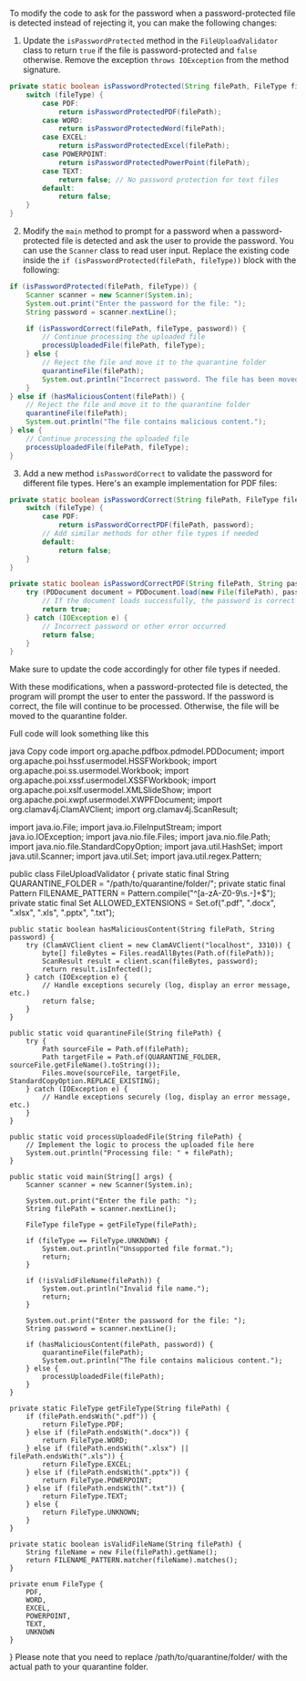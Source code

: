 To modify the code to ask for the password when a password-protected file is detected instead of rejecting it, you can make the following changes:

1. Update the `isPasswordProtected` method in the `FileUploadValidator` class to return `true` if the file is password-protected and `false` otherwise. Remove the exception `throws IOException` from the method signature.

```java
private static boolean isPasswordProtected(String filePath, FileType fileType) {
    switch (fileType) {
        case PDF:
            return isPasswordProtectedPDF(filePath);
        case WORD:
            return isPasswordProtectedWord(filePath);
        case EXCEL:
            return isPasswordProtectedExcel(filePath);
        case POWERPOINT:
            return isPasswordProtectedPowerPoint(filePath);
        case TEXT:
            return false; // No password protection for text files
        default:
            return false;
    }
}
```

2. Modify the `main` method to prompt for a password when a password-protected file is detected and ask the user to provide the password. You can use the `Scanner` class to read user input. Replace the existing code inside the `if (isPasswordProtected(filePath, fileType))` block with the following:

```java
if (isPasswordProtected(filePath, fileType)) {
    Scanner scanner = new Scanner(System.in);
    System.out.print("Enter the password for the file: ");
    String password = scanner.nextLine();

    if (isPasswordCorrect(filePath, fileType, password)) {
        // Continue processing the uploaded file
        processUploadedFile(filePath, fileType);
    } else {
        // Reject the file and move it to the quarantine folder
        quarantineFile(filePath);
        System.out.println("Incorrect password. The file has been moved to the quarantine folder.");
    }
} else if (hasMaliciousContent(filePath)) {
    // Reject the file and move it to the quarantine folder
    quarantineFile(filePath);
    System.out.println("The file contains malicious content.");
} else {
    // Continue processing the uploaded file
    processUploadedFile(filePath, fileType);
}
```

3. Add a new method `isPasswordCorrect` to validate the password for different file types. Here's an example implementation for PDF files:

```java
private static boolean isPasswordCorrect(String filePath, FileType fileType, String password) {
    switch (fileType) {
        case PDF:
            return isPasswordCorrectPDF(filePath, password);
        // Add similar methods for other file types if needed
        default:
            return false;
    }
}

private static boolean isPasswordCorrectPDF(String filePath, String password) {
    try (PDDocument document = PDDocument.load(new File(filePath), password)) {
        // If the document loads successfully, the password is correct
        return true;
    } catch (IOException e) {
        // Incorrect password or other error occurred
        return false;
    }
}
```

Make sure to update the code accordingly for other file types if needed.

With these modifications, when a password-protected file is detected, the program will prompt the user to enter the password. If the password is correct, the file will continue to be processed. Otherwise, the file will be moved to the quarantine folder.

Full code will look something like this


java
Copy code
import org.apache.pdfbox.pdmodel.PDDocument;
import org.apache.poi.hssf.usermodel.HSSFWorkbook;
import org.apache.poi.ss.usermodel.Workbook;
import org.apache.poi.xssf.usermodel.XSSFWorkbook;
import org.apache.poi.xslf.usermodel.XMLSlideShow;
import org.apache.poi.xwpf.usermodel.XWPFDocument;
import org.clamav4j.ClamAVClient;
import org.clamav4j.ScanResult;

import java.io.File;
import java.io.FileInputStream;
import java.io.IOException;
import java.nio.file.Files;
import java.nio.file.Path;
import java.nio.file.StandardCopyOption;
import java.util.HashSet;
import java.util.Scanner;
import java.util.Set;
import java.util.regex.Pattern;

public class FileUploadValidator {
    private static final String QUARANTINE_FOLDER = "/path/to/quarantine/folder/";
    private static final Pattern FILENAME_PATTERN = Pattern.compile("^[a-zA-Z0-9\\s.-]+$");
    private static final Set<String> ALLOWED_EXTENSIONS = Set.of(".pdf", ".docx", ".xlsx", ".xls", ".pptx", ".txt");

    public static boolean hasMaliciousContent(String filePath, String password) {
        try (ClamAVClient client = new ClamAVClient("localhost", 3310)) {
            byte[] fileBytes = Files.readAllBytes(Path.of(filePath));
            ScanResult result = client.scan(fileBytes, password);
            return result.isInfected();
        } catch (IOException e) {
            // Handle exceptions securely (log, display an error message, etc.)
            return false;
        }
    }

    public static void quarantineFile(String filePath) {
        try {
            Path sourceFile = Path.of(filePath);
            Path targetFile = Path.of(QUARANTINE_FOLDER, sourceFile.getFileName().toString());
            Files.move(sourceFile, targetFile, StandardCopyOption.REPLACE_EXISTING);
        } catch (IOException e) {
            // Handle exceptions securely (log, display an error message, etc.)
        }
    }

    public static void processUploadedFile(String filePath) {
        // Implement the logic to process the uploaded file here
        System.out.println("Processing file: " + filePath);
    }

    public static void main(String[] args) {
        Scanner scanner = new Scanner(System.in);

        System.out.print("Enter the file path: ");
        String filePath = scanner.nextLine();

        FileType fileType = getFileType(filePath);

        if (fileType == FileType.UNKNOWN) {
            System.out.println("Unsupported file format.");
            return;
        }

        if (!isValidFileName(filePath)) {
            System.out.println("Invalid file name.");
            return;
        }

        System.out.print("Enter the password for the file: ");
        String password = scanner.nextLine();

        if (hasMaliciousContent(filePath, password)) {
            quarantineFile(filePath);
            System.out.println("The file contains malicious content.");
        } else {
            processUploadedFile(filePath);
        }
    }

    private static FileType getFileType(String filePath) {
        if (filePath.endsWith(".pdf")) {
            return FileType.PDF;
        } else if (filePath.endsWith(".docx")) {
            return FileType.WORD;
        } else if (filePath.endsWith(".xlsx") || filePath.endsWith(".xls")) {
            return FileType.EXCEL;
        } else if (filePath.endsWith(".pptx")) {
            return FileType.POWERPOINT;
        } else if (filePath.endsWith(".txt")) {
            return FileType.TEXT;
        } else {
            return FileType.UNKNOWN;
        }
    }

    private static boolean isValidFileName(String filePath) {
        String fileName = new File(filePath).getName();
        return FILENAME_PATTERN.matcher(fileName).matches();
    }

    private enum FileType {
        PDF,
        WORD,
        EXCEL,
        POWERPOINT,
        TEXT,
        UNKNOWN
    }
}
Please note that you need to replace /path/to/quarantine/folder/ with the actual path to your quarantine folder.
